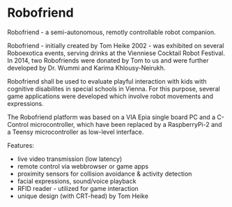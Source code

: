 # Robofriend

Robofriend - a semi-autonomous, remotly controllable robot companion.

Robofriend - initially created by Tom Heike 2002 - was exhibited on several Roboexotica events, serving drinks at the Vienniese Cocktail Robot Festival.
In 2014, two Robofriends were donated by Tom to us and were further developed by Dr. Wummi and Karima Khlousy-Neirukh.


Robofriend shall be used to evaluate playful interaction with kids with cognitive disabilites in special schools in Vienna.
For this purpose, several game applications were developed which involve robot movements and expressions.

The Robofriend platform was based on a VIA Epia single board PC and a C-Control microcontroller, 
which have been replaced by a RaspberryPi-2 and a Teensy microcontroller as low-level interface.

Features:
* live video transmission (low latency) 
* remote control via webbrowser or game apps
* proximity sensors for collision avoidance & activity detection
* facial expressions, sound/voice playback
* RFID reader - utilized for game interaction
* unique design (with CRT-head) by Tom Heike
 